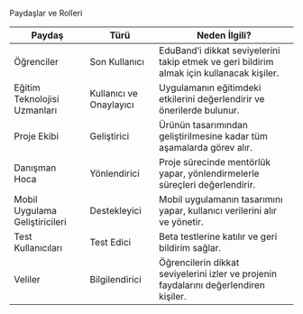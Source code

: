 Paydaşlar ve Rolleri

| **Paydaş**               | **Türü**              | **Neden İlgili?**                                                              |
|-------------------------|-----------------------|---------------------------------------------------------------------------------|
| Öğrenciler               | Son Kullanıcı         | EduBand’i dikkat seviyelerini takip etmek ve geri bildirim almak için kullanacak kişiler. |
| Eğitim Teknolojisi Uzmanları | Kullanıcı ve Onaylayıcı | Uygulamanın eğitimdeki etkilerini değerlendirir ve önerilerde bulunur.           |
| Proje Ekibi              | Geliştirici           | Ürünün tasarımından geliştirilmesine kadar tüm aşamalarda görev alır.            |
| Danışman Hoca            | Yönlendirici           | Proje sürecinde mentörlük yapar, yönlendirmelerle süreçleri değerlendirir.      |
| Mobil Uygulama Geliştiricileri | Destekleyici           | Mobil uygulamanın tasarımını yapar, kullanıcı verilerini alır ve yönetir.       |
| Test Kullanıcıları       | Test Edici            | Beta testlerine katılır ve geri bildirim sağlar.                                |
| Veliler                  | Bilgilendirici        | Öğrencilerin dikkat seviyelerini izler ve projenin faydalarını değerlendiren kişiler. |
